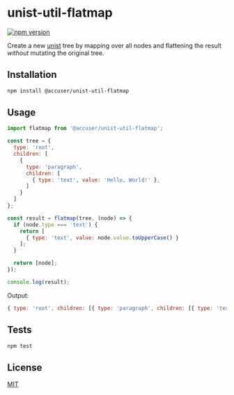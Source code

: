 # unist-util-flatmap

[![npm version](https://badge.fury.io/js/@accuser%2Funist-util-flatmap.svg)](https://badge.fury.io/js/@accuser%2Funist-util-flatmap)

Create a new [unist](https://github.com/syntax-tree/unist) tree by mapping over all nodes and flattening the result *without* mutating the original tree.

## Installation

```bash
npm install @accuser/unist-util-flatmap
```

## Usage

```javascript
import flatmap from '@accuser/unist-util-flatmap';

const tree = {
  type: 'root',
  children: [
	{
	  type: 'paragraph',
	  children: [
		{ type: 'text', value: 'Hello, World!' },
	  ]
	}
  ]
};

const result = flatmap(tree, (node) => {
  if (node.type === 'text') {
	return [
	  { type: 'text', value: node.value.toUpperCase() }
	];
  }

  return [node];
});

console.log(result);
```

Output:

```javascript
{ type: 'root',	children: [{ type: 'paragraph',	children: [{ type: 'text', value: 'HELLO, WORLD!' }] }] }
```

## Tests

```bash
npm test
```

## License

[MIT](https://raw.githubusercontent.com/accuser/unist-util-flatmap/main/LICENSE)
